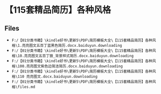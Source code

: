 # 【115套精品简历】各种风格

## Files

- `F:/【01分类书籍】\kindle好书\更新5\PDF\简历模板大全\【115套精品简历】各种风格\1.亮亮图文五百丁蓝黑色简历.docx.baiduyun.downloading`
- `F:/【01分类书籍】\kindle好书\更新5\PDF\简历模板大全\【115套精品简历】各种风格\10.亮亮图文五百丁狼_背景样式简历.docx.baiduyun.downloading`
- `F:/【01分类书籍】\kindle好书\更新5\PDF\简历模板大全\【115套精品简历】各种风格\100.亮亮图文紫色边简洁简历.docx.baiduyun.downloading`
- `F:/【01分类书籍】\kindle好书\更新5\PDF\简历模板大全\【115套精品简历】各种风格\110 亮亮图文.docx.baiduyun.downloading`
- `F:/【01分类书籍】\kindle好书\更新5\PDF\简历模板大全\【115套精品简历】各种风格\files.md`
